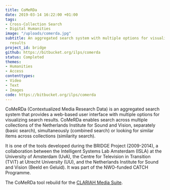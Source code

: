 ```yaml
---
title: CoMeRDa
date: 2019-03-14 16:22:00 +01:00
tags:
- Cross-Collection Search
- Digital Humanities
image: "/uploads/comerda.jpg"
subtitle: An aggregated search system with multiple options for visualizing search
  results
project_id: bridge
github: https://bitbucket.org/ilps/comerda
status: Completed
themes:
- Humanities
- Access
contenttypes:
- Video
- Text
- Images
code: https://bitbucket.org/ilps/comerda
---
```


CoMeRDa (Contextualized Media Research Data) is an aggregated search system that provides a web-based user interface with multiple options for visualizing search results. CoMeRDa enables search across multiple collections of the Netherlands Institute for Sound and Vision, separately (basic search), simultaneously (combined search) or looking for similar items across collections (similarity search).

It is one of the tools developed during the BRIDGE Project (2009-2014), a collaboration between the Intelligent Systems Lab Amsterdam (ISLA) at the University of Amsterdam (UvA), the Centre for Television in Transition (TViT) at Utrecht University (UU), and the Netherlands Institute for Sound and Vision (Beeld en Geluid). It was part of the NWO-funded CATCH Programme.

The CoMeRDa tool rebuild for the [CLARIAH Media Suite](http://mediasuite.clariah.nl/).